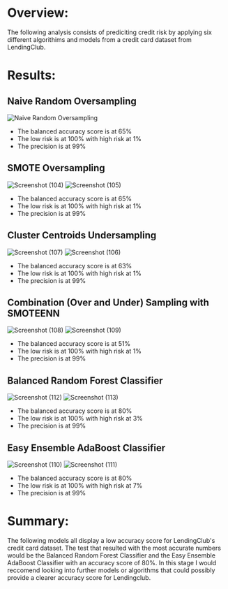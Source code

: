 

# Overview: 

The following analysis consists of prediciting credit risk by applying six different algorithims and models from a credit card dataset from LendingClub. 

# Results:

## Naive Random Oversampling

![Naive Random Oversampling](https://user-images.githubusercontent.com/81484054/129491875-850c2396-7003-43b5-9c00-7adc14d17f23.png)

 - The balanced accuracy score is at 65%
 - The low risk is at 100% with high risk at 1%
 - The precision is at 99%

## SMOTE Oversampling

![Screenshot (104)](https://user-images.githubusercontent.com/81484054/129491908-7c0cdbcb-9806-4fe2-b11b-4abcf36a979d.png)
![Screenshot (105)](https://user-images.githubusercontent.com/81484054/129491912-6a522765-1360-488a-9db9-a3d31511eb94.png)

 - The balanced accuracy score is at 65%
 - The low risk is at 100% with high risk at 1%
 - The precision is at 99%

##  Cluster Centroids Undersampling

![Screenshot (107)](https://user-images.githubusercontent.com/81484054/129492012-8850518f-1566-4d1d-b7f0-7fc2f36adc9a.png)
![Screenshot (106)](https://user-images.githubusercontent.com/81484054/129491986-1a361d08-6717-4202-9e1b-65d4ee0cadc0.png)

 - The balanced accuracy score is at 63%
 - The low risk is at 100% with high risk at 1%
 - The precision is at 99%

##  Combination (Over and Under) Sampling with SMOTEENN

![Screenshot (108)](https://user-images.githubusercontent.com/81484054/129492051-23c76b74-c36e-4d4b-b73c-e21f34a01268.png)
![Screenshot (109)](https://user-images.githubusercontent.com/81484054/129492065-90106117-cadf-4f4a-b008-f2315dd104a6.png)

 - The balanced accuracy score is at 51%
 - The low risk is at 100% with high risk at 1%
 - The precision is at 99%

## Balanced Random Forest Classifier

![Screenshot (112)](https://user-images.githubusercontent.com/81484054/129492331-59f1c4c8-303c-4851-8b7d-9ff66d435d3f.png)
![Screenshot (113)](https://user-images.githubusercontent.com/81484054/129492348-720371ca-5be8-41b2-bbce-6dcc6012703c.png)

 - The balanced accuracy score is at 80%
 - The low risk is at 100% with high risk at 3%
 - The precision is at 99%

## Easy Ensemble AdaBoost Classifier

![Screenshot (110)](https://user-images.githubusercontent.com/81484054/129492204-57533c35-0da3-4e73-a8e1-3ae154d8edcb.png)
![Screenshot (111)](https://user-images.githubusercontent.com/81484054/129492210-cc52390c-6484-4199-bf70-6a9d281682e8.png)

 - The balanced accuracy score is at 80%
 - The low risk is at 100% with high risk at 7%
 - The precision is at 99%

# Summary:

The following models all display a low accuracy score for LendingClub's credit card dataset. The test that resulted with the most accurate numbers would be the Balanced Random Forest Classifier and the Easy Ensemble AdaBoost Classifier with an accuracy score of 80%. In this stage I would reccomend looking into further models or algorithms that could possibly provide a clearer accuracy score for Lendingclub.
